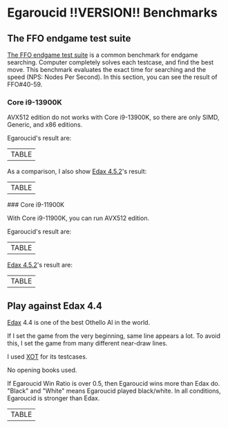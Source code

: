 # Egaroucid !!VERSION!! Benchmarks

## The FFO endgame test suite

[The FFO endgame test suite](http://radagast.se/othello/ffotest.html) is a common benchmark for endgame searching. Computer completely solves each testcase, and find the best move. This benchmark evaluates the exact time for searching and the speed (NPS: Nodes Per Second). In this section, you can see the result of FFO#40-59.

### Core i9-13900K

AVX512 edition do not works with Core i9-13900K, so there are only SIMD, Generic, and x86 editions.

Egaroucid's result are:

<div class="table_wrapper">
<table>
<tr><td>TABLE</td></tr>
</table>
</div>

As a comparison, I also show [Edax 4.5.2](https://github.com/okuhara/edax-reversi-AVX/releases/tag/v4.5.2)'s result:

<div class="table_wrapper">
<table>
<tr><td>TABLE</td></tr>
</table>
</div>
### Core i9-11900K

With Core i9-11900K, you can run AVX512 edition.

Egaroucid's result are:

<div class="table_wrapper">
<table>
<tr><td>TABLE</td></tr>
</table>
</div>

[Edax 4.5.2](https://github.com/okuhara/edax-reversi-AVX/releases/tag/v4.5.2)'s result are:

<div class="table_wrapper">
<table>
<tr><td>TABLE</td></tr>
</table>
</div>







## Play against Edax 4.4

[Edax](https://github.com/abulmo/edax-reversi/releases/tag/v4.4) 4.4 is one of the best Othello AI in the world.

If I set the game from the very beginning, same line appears a lot. To avoid this, I set the game from many different near-draw lines.

I used [XOT](https://berg.earthlingz.de/xot/index.php) for its testcases.

No opening books used.

If Egaroucid Win Ratio is over 0.5, then Egaroucid wins more than Edax do. "Black" and "White" means Egaroucid played black/white. In all conditions, Egaroucid is stronger than Edax.

<div class="table_wrapper">
<table>
<tr><td>TABLE</td></tr>
</table>
</div>



